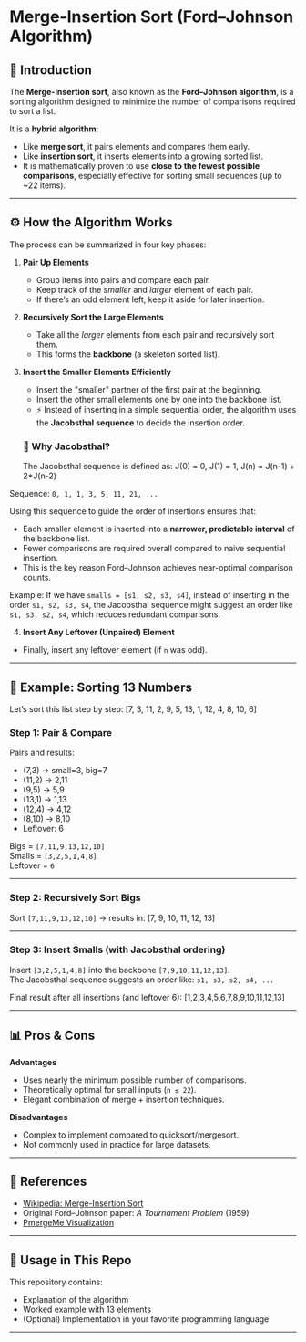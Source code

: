 # Merge-Insertion Sort (Ford–Johnson Algorithm)

## 📖 Introduction
The **Merge-Insertion sort**, also known as the **Ford–Johnson algorithm**, is a sorting algorithm designed to minimize the number of comparisons required to sort a list.  

It is a **hybrid algorithm**:
- Like **merge sort**, it pairs elements and compares them early.
- Like **insertion sort**, it inserts elements into a growing sorted list.
- It is mathematically proven to use **close to the fewest possible comparisons**, especially effective for sorting small sequences (up to ~22 items).

---

## ⚙️ How the Algorithm Works
The process can be summarized in four key phases:

1. **Pair Up Elements**  
   - Group items into pairs and compare each pair.  
   - Keep track of the *smaller* and *larger* element of each pair.  
   - If there’s an odd element left, keep it aside for later insertion.  

2. **Recursively Sort the Large Elements**  
   - Take all the *larger* elements from each pair and recursively sort them.  
   - This forms the **backbone** (a skeleton sorted list).

3. **Insert the Smaller Elements Efficiently**  
   - Insert the "smaller" partner of the first pair at the beginning.  
   - Insert the other small elements one by one into the backbone list.  
   - ⚡ Instead of inserting in a simple sequential order, the algorithm uses the **Jacobsthal sequence** to decide the insertion order.  

   ### 🔎 Why Jacobsthal?  
   The Jacobsthal sequence is defined as: J(0) = 0, J(1) = 1, J(n) = J(n-1) + 2*J(n-2)

Sequence: `0, 1, 1, 3, 5, 11, 21, ...`  

Using this sequence to guide the order of insertions ensures that:  
- Each smaller element is inserted into a **narrower, predictable interval** of the backbone list.  
- Fewer comparisons are required overall compared to naive sequential insertion.  
- This is the key reason Ford–Johnson achieves near-optimal comparison counts.

Example: If we have `smalls = [s1, s2, s3, s4]`, instead of inserting in the order `s1, s2, s3, s4`, the Jacobsthal sequence might suggest an order like `s1, s3, s2, s4`, which reduces redundant comparisons.

4. **Insert Any Leftover (Unpaired) Element**  
- Finally, insert any leftover element (if `n` was odd).  

---

## 🧩 Example: Sorting 13 Numbers
Let’s sort this list step by step: [7, 3, 11, 2, 9, 5, 13, 1, 12, 4, 8, 10, 6]

### Step 1: Pair & Compare
Pairs and results:
- (7,3) → small=3, big=7  
- (11,2) → 2,11  
- (9,5) → 5,9  
- (13,1) → 1,13  
- (12,4) → 4,12  
- (8,10) → 8,10  
- Leftover: 6  

Bigs = `[7,11,9,13,12,10]`  
Smalls = `[3,2,5,1,4,8]`  
Leftover = `6`

---

### Step 2: Recursively Sort Bigs
Sort `[7,11,9,13,12,10]` → results in: [7, 9, 10, 11, 12, 13]

---

### Step 3: Insert Smalls (with Jacobsthal ordering)
Insert `[3,2,5,1,4,8]` into the backbone `[7,9,10,11,12,13]`.  
The Jacobsthal sequence suggests an order like: `s1, s3, s2, s4, ...`  

Final result after all insertions (and leftover 6): [1,2,3,4,5,6,7,8,9,10,11,12,13]

---

## 📊 Pros & Cons

**Advantages**
- Uses nearly the minimum possible number of comparisons.  
- Theoretically optimal for small inputs (`n ≤ 22`).  
- Elegant combination of merge + insertion techniques.  

**Disadvantages**
- Complex to implement compared to quicksort/mergesort.  
- Not commonly used in practice for large datasets.  

---

## 📝 References
- [Wikipedia: Merge-Insertion Sort](https://en.wikipedia.org/wiki/Merge-insertion_sort)  
- Original Ford–Johnson paper: *A Tournament Problem* (1959)  
- [PmergeMe Visualization](https://pmergevis.vercel.app/)

---

## 🚀 Usage in This Repo
This repository contains:
- Explanation of the algorithm  
- Worked example with 13 elements  
- (Optional) Implementation in your favorite programming language  

---
